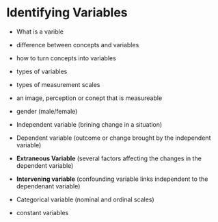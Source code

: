 # Identifying Variables
- What is a varible
- difference between concepts and variables
- how to turn concepts into variables
- types of variables
- types of measurement scales
- an image, perception or conept that is measureable
- gender (male/female)

- Independent variable (brining change in a situation)
- Dependent variable (outcome or change brought by the independent variable)
- **Extraneous Variable** (several factors affecting the changes in the dependent variable)
- **Intervening variable** (confounding variable links independent to the dependenant variable)
- Categorical variable (nominal and ordinal scales)
- constant variables